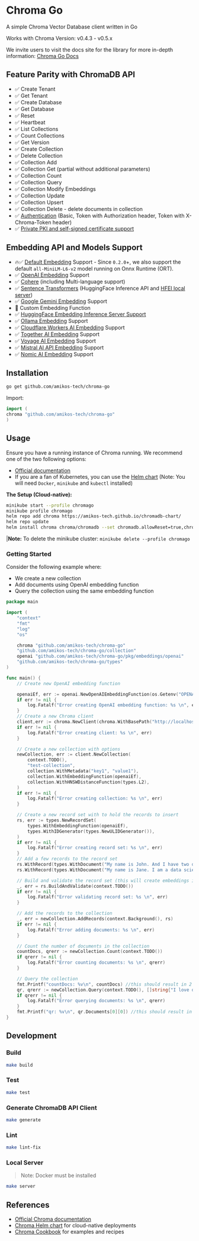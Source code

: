 # Chroma Go

A simple Chroma Vector Database client written in Go

Works with Chroma Version: v0.4.3 - v0.5.x

We invite users to visit the docs site for the library for more in-depth
information: [Chroma Go Docs](https://go-client.chromadb.dev/)

## Feature Parity with ChromaDB API

- ✅ Create Tenant
- ✅ Get Tenant
- ✅ Create Database
- ✅ Get Database
- ✅ Reset
- ✅ Heartbeat
- ✅ List Collections
- ✅ Count Collections
- ✅ Get Version
- ✅ Create Collection
- ✅ Delete Collection
- ✅ Collection Add
- ✅ Collection Get (partial without additional parameters)
- ✅ Collection Count
- ✅ Collection Query
- ✅ Collection Modify Embeddings
- ✅ Collection Update
- ✅ Collection Upsert
- ✅ Collection Delete - delete documents in collection
- ✅ [Authentication](https://go-client.chromadb.dev/auth/) (Basic, Token with Authorization header, Token with X-Chroma-Token header)
- ✅ [Private PKI and self-signed certificate support](https://go-client.chromadb.dev/client/)

## Embedding API and Models Support

- 🔥✅ [Default Embedding](https://go-client.chromadb.dev/embeddings/#default-embeddings) Support - Since `0.2.0`+, we also support the default `all-MiniLM-L6-v2` model running on Onnx Runtime (ORT). 
- ✅ [OpenAI Embedding](https://go-client.chromadb.dev/embeddings/#openai) Support
- ✅ [Cohere](https://go-client.chromadb.dev/embeddings/#cohere) (including Multi-language support)
- ✅ [Sentence Transformers](https://go-client.chromadb.dev/embeddings/#huggingface-inference-api) (HuggingFace Inference API and [HFEI local server]())
- ✅ [Google Gemini Embedding](https://go-client.chromadb.dev/embeddings/#google-gemini-ai) Support
- 🚫 Custom Embedding Function
- ✅ [HuggingFace Embedding Inference Server Support](https://go-client.chromadb.dev/embeddings/#huggingface-embedding-inference-server)
- ✅ [Ollama Embedding](https://go-client.chromadb.dev/embeddings/#ollama) Support
- ✅ [Cloudflare Workers AI Embedding](https://go-client.chromadb.dev/embeddings/#cloudflare-workers-ai) Support
- ✅ [Together AI Embedding](https://go-client.chromadb.dev/embeddings/#together-ai) Support
- ✅ [Voyage AI Embedding](https://go-client.chromadb.dev/embeddings/#voyage-ai) Support
- ✅ [Mistral AI API Embedding](https://go-client.chromadb.dev/embeddings/#mistral-ai) Support
- ✅ [Nomic AI Embedding](https://go-client.chromadb.dev/embeddings/#nomic-ai) Support

## Installation

```bash
go get github.com/amikos-tech/chroma-go
```

Import:

```go
import (
chroma "github.com/amikos-tech/chroma-go"
)
```

## Usage

Ensure you have a running instance of Chroma running. We recommend one of the two following options:

- [Official documentation](https://docs.trychroma.com/guides#running-chroma-in-client/server-mode)
- If you are a fan of Kubernetes, you can use the [Helm chart](https://github.com/amikos-tech/chromadb-chart) (Note: You
  will need `Docker`, `minikube` and `kubectl` installed)

**The Setup (Cloud-native):**

```bash
minikube start --profile chromago
minikube profile chromago
helm repo add chroma https://amikos-tech.github.io/chromadb-chart/
helm repo update
helm install chroma chroma/chromadb --set chromadb.allowReset=true,chromadb.apiVersion=0.4.5
```

|**Note:** To delete the minikube cluster: `minikube delete --profile chromago`

### Getting Started

Consider the following example where:

- We create a new collection
- Add documents using OpenAI embedding function
- Query the collection using the same embedding function

```go
package main

import (
	"context"
	"fmt"
	"log"
	"os"

	chroma "github.com/amikos-tech/chroma-go"
	"github.com/amikos-tech/chroma-go/collection"
	openai "github.com/amikos-tech/chroma-go/pkg/embeddings/openai"
	"github.com/amikos-tech/chroma-go/types"
)

func main() {
	// Create new OpenAI embedding function

	openaiEf, err := openai.NewOpenAIEmbeddingFunction(os.Getenv("OPENAI_API_KEY"))
	if err != nil {
		log.Fatalf("Error creating OpenAI embedding function: %s \n", err)
	}
	// Create a new Chroma client
	client,err := chroma.NewClient(chroma.WithBasePath("http://localhost:8000"))
	if err != nil {
        log.Fatalf("Error creating client: %s \n", err)
    }

	// Create a new collection with options
	newCollection, err := client.NewCollection(
		context.TODO(),
        "test-collection",
		collection.WithMetadata("key1", "value1"),
		collection.WithEmbeddingFunction(openaiEf),
		collection.WithHNSWDistanceFunction(types.L2),
	)
	if err != nil {
		log.Fatalf("Error creating collection: %s \n", err)
	}

	// Create a new record set with to hold the records to insert
	rs, err := types.NewRecordSet(
		types.WithEmbeddingFunction(openaiEf),
		types.WithIDGenerator(types.NewULIDGenerator()),
	)
	if err != nil {
		log.Fatalf("Error creating record set: %s \n", err)
	}
	// Add a few records to the record set
	rs.WithRecord(types.WithDocument("My name is John. And I have two dogs."), types.WithMetadata("key1", "value1"))
	rs.WithRecord(types.WithDocument("My name is Jane. I am a data scientist."), types.WithMetadata("key2", "value2"))

	// Build and validate the record set (this will create embeddings if not already present)
	_, err = rs.BuildAndValidate(context.TODO())
	if err != nil {
		log.Fatalf("Error validating record set: %s \n", err)
	}

	// Add the records to the collection
	_, err = newCollection.AddRecords(context.Background(), rs)
	if err != nil {
		log.Fatalf("Error adding documents: %s \n", err)
	}

	// Count the number of documents in the collection
	countDocs, qrerr := newCollection.Count(context.TODO())
	if qrerr != nil {
		log.Fatalf("Error counting documents: %s \n", qrerr)
	}

	// Query the collection
	fmt.Printf("countDocs: %v\n", countDocs) //this should result in 2
	qr, qrerr := newCollection.Query(context.TODO(), []string{"I love dogs"}, 5, nil, nil, nil)
	if qrerr != nil {
		log.Fatalf("Error querying documents: %s \n", qrerr)
	}
	fmt.Printf("qr: %v\n", qr.Documents[0][0]) //this should result in the document about dogs
}
```

## Development

### Build

```bash
make build
```

### Test

```bash
make test
```

### Generate ChromaDB API Client

```bash
make generate 
```

### Lint

```bash
make lint-fix
```

### Local Server

> Note: Docker must be installed

```bash
make server
```

## References

- [Official Chroma documentation](https://docs.trychroma.com/)
- [Chroma Helm chart](https://github.com/amikos-tech/chromadb-chart) for cloud-native deployments
- [Chroma Cookbook](https://cookbook.chromadb.dev) for examples and recipes

